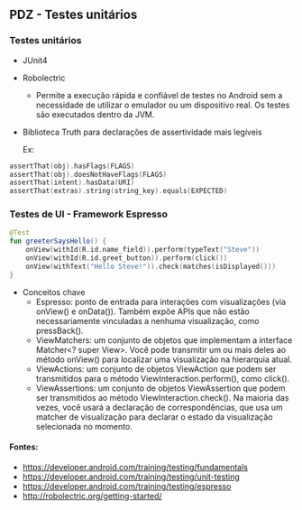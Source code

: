 ## PDZ - Testes unitários

### Testes unitários

* JUnit4

* Robolectric
    - Permite a execução rápida e confiável de testes no Android sem a necessidade de utilizar o emulador ou um dispositivo real. Os testes são executados dentro da JVM.


* Biblioteca Truth para declarações de assertividade mais legíveis


    Ex:
```kotlin
assertThat(obj).hasFlags(FLAGS)
assertThat(obj).doesNotHaveFlags(FLAGS)
assertThat(intent).hasData(URI)
assertThat(extras).string(string_key).equals(EXPECTED)
```

### Testes de UI - Framework Espresso

```kotlin
@Test
fun greeterSaysHello() {
    onView(withId(R.id.name_field)).perform(typeText("Steve"))
    onView(withId(R.id.greet_button)).perform(click())
    onView(withText("Hello Steve!")).check(matches(isDisplayed()))
}
```

- Conceitos chave
    * Espresso: ponto de entrada para interações com visualizações (via onView() e onData()). Também expõe APIs que não estão necessariamente vinculadas a nenhuma visualização, como pressBack().
    * ViewMatchers: um conjunto de objetos que implementam a interface Matcher<? super View>. Você pode transmitir um ou mais deles ao método onView() para localizar uma visualização na hierarquia atual.
    * ViewActions: um conjunto de objetos ViewAction que podem ser transmitidos para o método ViewInteraction.perform(), como click().
    * ViewAssertions: um conjunto de objetos ViewAssertion que podem ser transmitidos ao método ViewInteraction.check(). Na maioria das vezes, você usará a declaração de correspondências, que usa um matcher de visualização para declarar o estado da visualização selecionada no momento.

#### Fontes:
* https://developer.android.com/training/testing/fundamentals
* https://developer.android.com/training/testing/unit-testing
* https://developer.android.com/training/testing/espresso
* http://robolectric.org/getting-started/